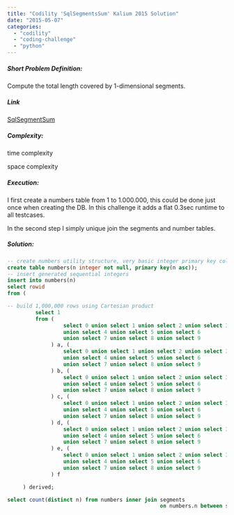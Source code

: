 ```yaml
---
title: "Codility 'SqlSegmentsSum' Kalium 2015 Solution"
date: "2015-05-07"
categories: 
  - "codility"
  - "coding-challenge"
  - "python"
---
```


##### Short Problem Definition:

Compute the total length covered by 1-dimensional segments.

##### Link

[SqlSegmentSum](https://codility.com/demo/take-sample-test/kalium2015/)

##### Complexity:

time complexity

space complexity

##### Execution:

I first create a numbers table from 1 to 1.000.000, this could be done just once when creating the DB. In this challenge it adds a flat 0.3sec runtime to all testcases.

In the second step I simply unique join the segments and number tables.

##### Solution:
```sql
-- create numbers utility structure, very basic integer primary key column n
create table numbers(n integer not null, primary key(n asc));
-- insert generated sequential integers
insert into numbers(n)
select rowid
from (

-- build 1,000,000 rows using Cartesian product
         select 1
         from (
                  select 0 union select 1 union select 2 union select 3
                  union select 4 union select 5 union select 6
                  union select 7 union select 8 union select 9
              ) a, (
                  select 0 union select 1 union select 2 union select 3
                  union select 4 union select 5 union select 6
                  union select 7 union select 8 union select 9
              ) b, (
                  select 0 union select 1 union select 2 union select 3
                  union select 4 union select 5 union select 6
                  union select 7 union select 8 union select 9
              ) c, (
                  select 0 union select 1 union select 2 union select 3
                  union select 4 union select 5 union select 6
                  union select 7 union select 8 union select 9
              ) d, (
                  select 0 union select 1 union select 2 union select 3
                  union select 4 union select 5 union select 6
                  union select 7 union select 8 union select 9
              ) e, (
                  select 0 union select 1 union select 2 union select 3
                  union select 4 union select 5 union select 6
                  union select 7 union select 8 union select 9
              ) f

     ) derived;

select count(distinct n) from numbers inner join segments
                                                 on numbers.n between segments.l+1 and segments.r
```